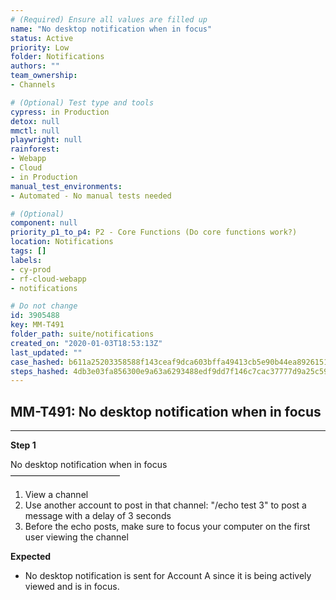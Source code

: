 ```yaml
---
# (Required) Ensure all values are filled up
name: "No desktop notification when in focus"
status: Active
priority: Low
folder: Notifications
authors: ""
team_ownership: 
- Channels

# (Optional) Test type and tools
cypress: in Production
detox: null
mmctl: null
playwright: null
rainforest: 
- Webapp
- Cloud
- in Production
manual_test_environments: 
- Automated - No manual tests needed

# (Optional)
component: null
priority_p1_to_p4: P2 - Core Functions (Do core functions work?)
location: Notifications
tags: []
labels: 
- cy-prod
- rf-cloud-webapp
- notifications

# Do not change
id: 3905488
key: MM-T491
folder_path: suite/notifications
created_on: "2020-01-03T18:53:13Z"
last_updated: ""
case_hashed: b611a25203358588f143ceaf9dca603bffa49413cb5e90b44ea89261512e8c691f6b989a823c149deee8eb682832c055
steps_hashed: 4db3e03fa856300e9a63a6293488edf9dd7f146c7cac37777d9a25c59773084df97d141afdb2e752d5a3cc1c21b6e8da
---
```


## MM-T491: No desktop notification when in focus

---

**Step 1**

No desktop notification when in focus\
–––––––––––––––––––––––––

1. View a channel
2. Use another account to post in that channel: "/echo test 3" to post a message with a delay of 3 seconds
3. Before the echo posts, make sure to focus your computer on the first user viewing the channel

**Expected**

- No desktop notification is sent for Account A since it is being actively viewed and is in focus.
